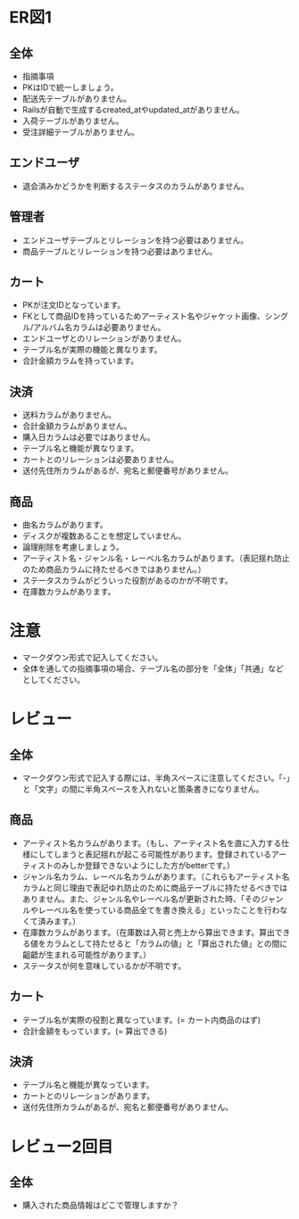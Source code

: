# ER図1
## 全体
- 指摘事項
- PKはIDで統一しましょう。
- 配送先テーブルがありません。
- Railsが自動で生成するcreated_atやupdated_atがありません。
- 入荷テーブルがありません。
- 受注詳細テーブルがありません。

## エンドユーザ
- 退会済みかどうかを判断するステータスのカラムがありません。

## 管理者
- エンドユーザテーブルとリレーションを持つ必要はありません。
- 商品テーブルとリレーションを持つ必要はありません。

## カート
- PKが注文IDとなっています。
- FKとして商品IDを持っているためアーティスト名やジャケット画像、シングル/アルバム名カラムは必要ありません。
- エンドユーザとのリレーションがありません。
- テーブル名が実際の機能と異なります。
- 合計金額カラムを持っています。

## 決済
- 送料カラムがありません。
- 合計金額カラムがありません。
- 購入日カラムは必要ではありません。
- テーブル名と機能が異なります。
- カートとのリレーションは必要ありません。
- 送付先住所カラムがあるが、宛名と郵便番号がありません。

## 商品
- 曲名カラムがあります。
- ディスクが複数あることを想定していません。
- 論理削除を考慮しましょう。
- アーティスト名・ジャンル名・レーベル名カラムがあります。（表記揺れ防止のため商品カラムに持たせるべきではありません。）
- ステータスカラムがどういった役割があるのかが不明です。
- 在庫数カラムがあります。

# 注意
* マークダウン形式で記入してください。
* 全体を通しての指摘事項の場合、テーブル名の部分を「全体」「共通」などとしてください。


# レビュー
## 全体
- マークダウン形式で記入する際には、半角スペースに注意してください。「-」と「文字」の間に半角スペースを入れないと箇条書きになりません。

## 商品
- アーティスト名カラムがあります。（もし、アーティスト名を直に入力する仕様にしてしまうと表記揺れが起こる可能性があります。登録されているアーティストのみしか登録できないようにした方がbetterです。）
- ジャンル名カラム、レーベル名カラムがあります。（これらもアーティスト名カラムと同じ理由で表記ゆれ防止のために商品テーブルに持たせるべきではありません。また、ジャンル名やレーベル名が更新された時、「そのジャンルやレーベル名を使っている商品全てを書き換える」といったことを行わなくて済みます。）
- 在庫数カラムがあります。（在庫数は入荷と売上から算出できます。算出できる値をカラムとして持たせると「カラムの値」と「算出された値」との間に齟齬が生まれる可能性があります。）
- ステータスが何を意味しているかが不明です。

## カート
- テーブル名が実際の役割と異なっています。(= カート内商品のはず)
- 合計金額をもっています。(= 算出できる)

## 決済
- テーブル名と機能が異なっています。
- カートとのリレーションがあります。
- 送付先住所カラムがあるが、宛名と郵便番号がありません。


# レビュー2回目
## 全体
- 購入された商品情報はどこで管理しますか？
